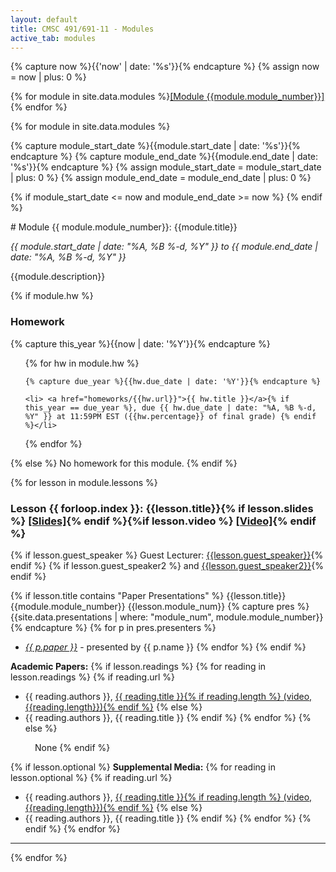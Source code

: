 ```yaml
---
layout: default
title: CMSC 491/691-11 - Modules
active_tab: modules
---
```

<!-- Create a HTML anchor for the most recent module -->
{% capture now %}{{'now' | date: '%s'}}{% endcapture %}
{% assign now = now | plus: 0 %}
<!-- End create a HTML anchor for the most recent module -->

{% for module in site.data.modules %}<a href="#module{{module.module_number}}">[Module {{module.module_number}}]</a> {% endfor %}


{% for module in site.data.modules %}


<!-- Create a HTML anchor for the most recent module -->
{% capture module_start_date %}{{module.start_date | date: '%s'}}{% endcapture %}
{% capture module_end_date %}{{module.end_date | date: '%s'}}{% endcapture %}
{% assign module_start_date = module_start_date | plus: 0 %}
{% assign module_end_date = module_end_date | plus: 0 %}


{% if module_start_date <= now and module_end_date >= now %}
<a name="now"></a>
{% endif %}
<div id="module{{ module.module_number}}"></div>
# Module {{ module.module_number}}: {{module.title}}

<i>{{ module.start_date | date: "%A, %B %-d, %Y" }} to {{ module.end_date | date: "%A, %B %-d, %Y" }}</i>


{{module.description}}

{% if module.hw %} 
### Homework
{% capture this_year %}{{now | date: '%Y'}}{% endcapture %}
<ul>
{% for hw in module.hw %}

	{% capture due_year %}{{hw.due_date | date: '%Y'}}{% endcapture %}

	<li> <a href="homeworks/{{hw.url}}">{{ hw.title }}</a>{% if this_year == due_year %}, due {{ hw.due_date | date: "%A, %B %-d, %Y" }} at 11:59PM EST ({{hw.percentage}} of final grade) {% endif %}</li>
{% endfor %}
</ul>
{% else %}
No homework for this module.
{% endif %}


{% for lesson in module.lessons %}
### Lesson {{ forloop.index }}: {{lesson.title}}{% if lesson.slides %} [[Slides]]({{lesson.slides}}){% endif %}{%if lesson.video %} [[Video]]({{lesson.video}}){% endif %}
{% if lesson.guest_speaker %} Guest Lecturer: <a href="{{ lesson.guest_url }}">{{lesson.guest_speaker}}</a>{% endif %}
{% if lesson.guest_speaker2 %} and <a href="{{ lesson.guest_url2 }}">{{lesson.guest_speaker2}}</a>{% endif %}

{% if lesson.title contains "Paper Presentations" %}
{{lesson.title}}
{{module.module_number}}
{{lesson.module_num}}
{% capture pres %} {{site.data.presentations | where: "module_num", module.module_number}}{% endcapture %}
{% for p in pres.presenters %}
*  <i><a href="{{ p.link }}">{{ p.paper }}</a></i> - presented by {{ p.name }}
{% endfor %}
{% endif %}


<b>Academic Papers:</b>
{% if lesson.readings %}
{% for reading in lesson.readings %}
{% if reading.url %}
*  {{ reading.authors }}, <a href="{{ reading.url }}">{{ reading.title }}{% if reading.length %} (video, {{reading.length}}){% endif %}</a>
{% else %}
*  {{ reading.authors }}, {{ reading.title }}
{% endif %}
{% endfor %}
{% else %}
<div style="display: inline-block; margin-left: 39px;">None</div>
{% endif %}

{% if lesson.optional %} 
<b>Supplemental Media:</b>
{% for reading in lesson.optional %}
{% if reading.url %}
*  {{ reading.authors }}, <a href="{{ reading.url }}">{{ reading.title }}{% if reading.length %} (video, {{reading.length}}){% endif %}</a> 
{% else %}
*  {{ reading.authors }}, {{ reading.title }}
{% endif %}
{% endfor %}
{% endif %}
{% endfor %}


<hr>

{% endfor %}
